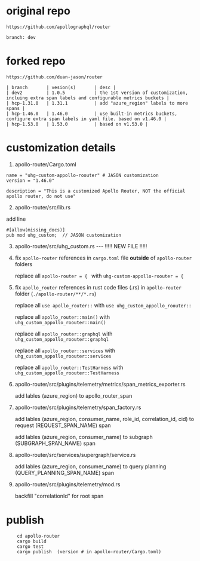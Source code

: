 # original repo
    https://github.com/apollographql/router
    
    branch: dev

# forked repo
    https://github.com/duan-jason/router

    | branch       | vesion(s)       | desc |
    | dev2         | 1.0.5           | the 1st version of customization, incluing extra span labels and configurable metrics buckets |
    | hcp-1.31.0   | 1.31.1          | add "azure_region" labels to more spans |
    | hcp-1.46.0   | 1.46.0          | use built-in metrics buckets, configure extra span labels in yaml file. based on v1.46.0 |
    | hcp-1.53.0   | 1.53.0          | based on v1.53.0 |

# customization details

1. apollo-router/Cargo.toml

```
name = "uhg-custom-appollo-roouter" # JASON customization
version = "1.46.0"

description = "This is a customized Apollo Router, NOT the official apollo router, do not use"
```

2. apollo-router/src/lib.rs

add line

```
#[allow(missing_docs)]
pub mod uhg_custom;  // JASON customization
```

3. apollo-router/src/uhg_custom.rs --- !!!!! NEW FILE !!!!!

4. fix ```apollo-router``` references in ```cargo.toml``` file **outside** of ```apollo-router``` folders

    replace all ```apollo-router = { ``` with ```uhg-custom-appollo-roouter = {```  

5. fix ```apollo_router``` references in rust code files (.rs) in ```apollo-router``` folder  (```./apollo-router/**/*.rs```)

    replace all ```use apollo_router::``` with ```use uhg_custom_appollo_roouter::```

    replace all ```apollo_router::main()``` with ```uhg_custom_appollo_roouter::main()```

    replace all ```apollo_router::graphql``` with ```uhg_custom_appollo_roouter::graphql```

    replace all ```apollo_router::services``` with ```uhg_custom_appollo_roouter::services```

    replace all ```apollo_router::TestHarness``` with ```uhg_custom_appollo_roouter::TestHarness```

6. apollo-router/src/plugins/telemetry/metrics/span_metrics_exporter.rs

    add lables (azure_region) to apollo_router_span

7. apollo-router/src/plugins/telemetry/span_factory.rs

    add lables (azure_region, consumer_name, role_id, correlation_id, cid) to request (REQUEST_SPAN_NAME) span

    add lables (azure_region, consumer_name) to subgraph (SUBGRAPH_SPAN_NAME) span

8. apollo-router/src/services/supergraph/service.rs

    add lables (azure_region, consumer_name) to query planning (QUERY_PLANNING_SPAN_NAME) span

9. apollo-router/src/plugins/telemetry/mod.rs

    backfill "correlationId" for root span

# publish

```
    cd apollo-router
    cargo build
    cargo test
    cargo publish  (version # in apollo-router/Cargo.toml)
```